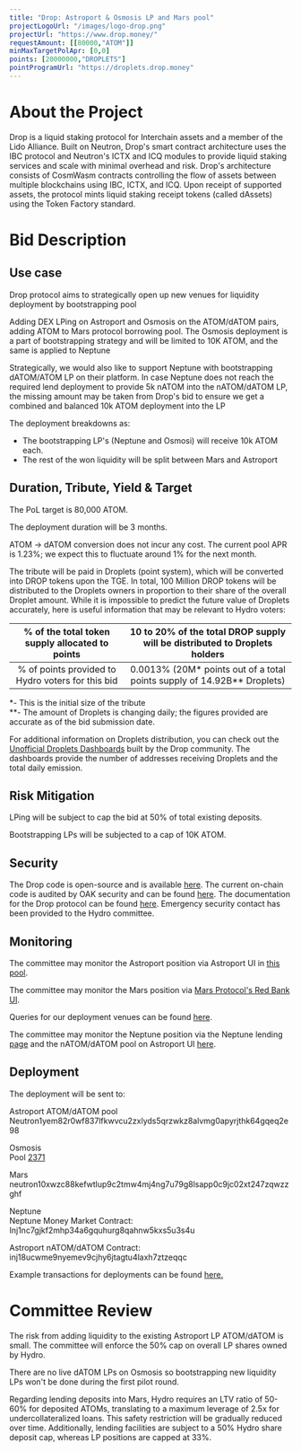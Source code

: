 ```yaml
---
title: "Drop: Astroport & Osmosis LP and Mars pool"
projectLogoUrl: "/images/logo-drop.png"
projectUrl: "https://www.drop.money/"
requestAmount: [[80000,"ATOM"]]
minMaxTargetPolApr: [0,0]
points: [20000000,"DROPLETS"]
pointProgramUrl: "https://droplets.drop.money"
---
```


# About the Project

Drop is a liquid staking protocol for Interchain assets and a member of the Lido Alliance. Built on Neutron, Drop's smart contract architecture uses the IBC protocol and Neutron's ICTX and ICQ modules to provide liquid staking services and scale with minimal overhead and risk. Drop's architecture consists of CosmWasm contracts controlling the flow of assets between multiple blockchains using IBC, ICTX, and ICQ. Upon receipt of supported assets, the protocol mints liquid staking receipt tokens (called dAssets) using the Token Factory standard.

# Bid Description

## Use case

Drop protocol aims to strategically open up new venues for liquidity deployment by bootstrapping pool

Adding DEX LPing on Astroport and Osmosis on the ATOM/dATOM pairs, adding ATOM to Mars protocol borrowing pool. The Osmosis deployment is a part of bootstrapping strategy and will be limited to 10K ATOM, and the same is applied to Neptune

Strategically, we would also like to support Neptune with bootstrapping dATOM/ATOM LP on their platform. In case Neptune does not reach the required lend deployment to provide 5k nATOM into the nATOM/dATOM LP, the missing amount may be taken from Drop's bid to ensure we get a combined and balanced 10k ATOM deployment into the LP

The deployment breakdowns as:
* The bootstrapping LP's (Neptune and Osmosi) will receive 10k ATOM each.
* The rest of the won liquidity will be split between Mars and Astroport

## Duration, Tribute, Yield & Target

The PoL target is 80,000 ATOM.

The deployment duration will be 3 months.

ATOM -> dATOM conversion does not incur any cost. The current pool APR is 1.23%; we expect this to fluctuate around 1% for the next month.

The tribute will be paid in Droplets (point system), which will be converted into DROP tokens upon the TGE. In total, 100 Million DROP tokens will be distributed to the Droplets owners in proportion to their share of the overall Droplet amount. While it is impossible to predict the future value of Droplets accurately, here is useful information that may be relevant to Hydro voters:

| % of the total token supply allocated to points | 10 to 20% of the total DROP supply will be distributed to Droplets holders |
| :---: | :---: |
| % of points provided to Hydro voters for this bid | 0.0013% (20M* points out of a total points supply of 14.92B** Droplets) |

*- This is the initial size of the tribute  
**- The amount of Droplets is changing daily; the figures provided are accurate as of the bid submission date.

For additional information on Droplets distribution, you can check out the [Unofficial Droplets Dashboards](https://dropletsdash.xyz/) built by the Drop community. The dashboards provide the number of addresses receiving Droplets and the total daily emission.

## Risk Mitigation

LPing will be subject to cap the bid at 50% of total existing deposits.

Bootstrapping LPs will be subjected to a cap of 10K ATOM.

## Security

The Drop code is open-source and is available [here](https://github.com/hadronlabs-org/drop-contracts). The current on-chain code is audited by OAK security and can be found [here](https://github.com/oak-security/audit-reports/tree/main/Drop). The documentation for the Drop protocol can be found [here](https://docs.drop.money/). Emergency security contact has been provided to the Hydro committee.

## Monitoring

The committee may monitor the Astroport position via Astroport UI in [this pool](https://app.astroport.fi/pools/neutron1yem82r0wf837lfkwvcu2zxlyds5qrzwkz8alvmg0apyrjthk64gqeq2e98).

The committee may monitor the Mars position via [Mars Protocol's Red Bank UI](https://app.marsprotocol.io/earn).

Queries for our deployment venues can be found [here](https://hackmd.io/@fuVAsWArQUK74edzCTXdYA/BJ8QPfGYye).

The committee may monitor the Neptune position via the Neptune lending [page](https://app.nept.finance/asset-details/?denom=ibc%2FC4CFF46FD6DE35CA4CF4CE031E643C8FDC9BA4B99AE598E9B0ED98FE3A2319F9) and the nATOM/dATOM pool on Astroport UI [here](https://app.astroport.fi/pools/inj18ucwme9nyemev9cjhy6jtagtu4laxh7ztzeqqc).

## Deployment

The deployment will be sent to:

Astroport ATOM/dATOM pool  
Neutron1yem82r0wf837lfkwvcu2zxlyds5qrzwkz8alvmg0apyrjthk64gqeq2e98

Osmosis  
Pool [2371](https://app.osmosis.zone/pool/2371%20)

Mars  
neutron10xwzc88kefwtlup9c2tmw4mj4ng7u79g8lsapp0c9jc02xt247zqwzzghf

Neptune  
Neptune Money Market Contract:  
Inj1nc7gjkf2mhp34a6gquhurg8qahnw5kxs5u3s4u

Astroport nATOM/dATOM Contract:  
inj18ucwme9nyemev9cjhy6jtagtu4laxh7ztzeqqc

Example transactions for deployments can be found [here.](https://explorer.injective.network/transaction/B0AFFB880DCAA2FAD22A0536D110F1D47D9C27DD26A8D4CEC74DB85615185D82/)

# Committee Review

The risk from adding liquidity to the existing Astroport LP ATOM/dATOM is small. The committee will enforce the 50% cap on overall LP shares owned by Hydro.

There are no live dATOM LPs on Osmosis so bootstrapping new liquidity LPs won't be done during the first pilot round.

Regarding lending deposits into Mars, Hydro requires an LTV ratio of 50-60% for deposited ATOMs, translating to a maximum leverage of 2.5x for undercollateralized loans. This safety restriction will be gradually reduced over time. Additionally, lending facilities are subject to a 50% Hydro share deposit cap, whereas LP positions are capped at 33%.

